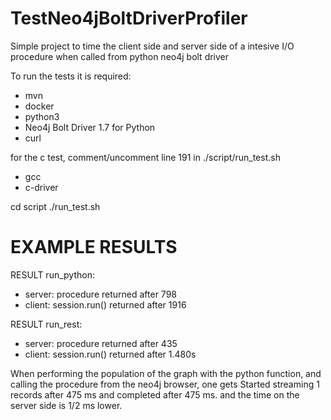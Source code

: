 # TestNeo4jBoltDriverProfiler
Simple project to time the client side and server side of a intesive I/O procedure when called from python neo4j bolt driver

To run the tests it is required:
   * mvn
   * docker
   * python3
   * Neo4j Bolt Driver 1.7 for Python
   * curl
   
for the c test, comment/uncomment line 191 in ./script/run_test.sh   
   * gcc
   * c-driver

cd script
./run_test.sh

# EXAMPLE RESULTS

RESULT run_python:            
 * server: procedure returned after      798 
 * client: session.run() returned after  1916

RESULT run_rest:            
 * server: procedure returned after      435 
 * client: session.run() returned after  1.480s

When performing the population of the graph with the python function, and calling the procedure from the neo4j browser,
one gets
Started streaming 1 records after 475 ms and completed after 475 ms.
and the time on the server side is 1/2 ms lower.

